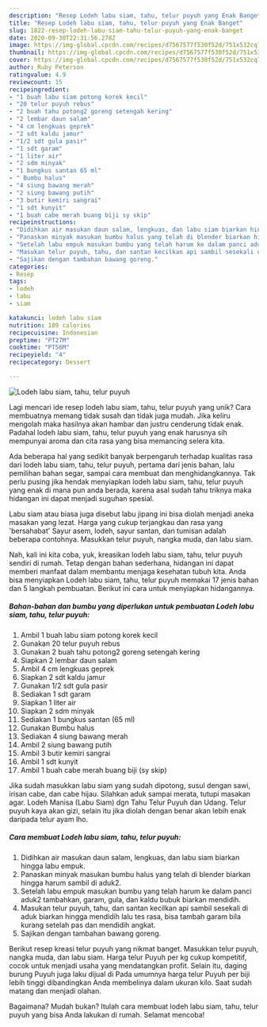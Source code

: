 ```yaml
---
description: "Resep Lodeh labu siam, tahu, telur puyuh yang Enak Banget"
title: "Resep Lodeh labu siam, tahu, telur puyuh yang Enak Banget"
slug: 1822-resep-lodeh-labu-siam-tahu-telur-puyuh-yang-enak-banget
date: 2020-09-30T22:31:56.278Z
image: https://img-global.cpcdn.com/recipes/d7567577f530f52d/751x532cq70/lodeh-labu-siam-tahu-telur-puyuh-foto-resep-utama.jpg
thumbnail: https://img-global.cpcdn.com/recipes/d7567577f530f52d/751x532cq70/lodeh-labu-siam-tahu-telur-puyuh-foto-resep-utama.jpg
cover: https://img-global.cpcdn.com/recipes/d7567577f530f52d/751x532cq70/lodeh-labu-siam-tahu-telur-puyuh-foto-resep-utama.jpg
author: Ruby Peterson
ratingvalue: 4.9
reviewcount: 15
recipeingredient:
- "1 buah labu siam potong korek kecil"
- "20 telur puyuh rebus"
- "2 buah tahu potong2 goreng setengah kering"
- "2 lembar daun salam"
- "4 cm lengkuas geprek"
- "2 sdt kaldu jamur"
- "1/2 sdt gula pasir"
- "1 sdt garam"
- "1 liter air"
- "2 sdm minyak"
- "1 bungkus santan 65 ml"
- " Bumbu halus"
- "4 siung bawang merah"
- "2 siung bawang putih"
- "3 butir kemiri sangrai"
- "1 sdt kunyit"
- "1 buah cabe merah buang biji sy skip"
recipeinstructions:
- "Didihkan air masukan daun salam, lengkuas, dan labu siam biarkan hingga labu empuk."
- "Panaskan minyak masukan bumbu halus yang telah di blender biarkan hingga harum sambil di aduk2."
- "Setelah labu empuk masukan bumbu yang telah harum ke dalam panci aduk2 tambahkan, garam, gula, dan kaldu bubuk biarkan mendidih."
- "Masukan telur puyuh, tahu, dan santan kecilkan api sambil sesekali di aduk biarkan hingga mendidih lalu tes rasa, bisa tambah garam bila kurang setelah pas dan mendidih angkat."
- "Sajikan dengan tambahan bawang goreng."
categories:
- Resep
tags:
- lodeh
- labu
- siam

katakunci: lodeh labu siam 
nutrition: 189 calories
recipecuisine: Indonesian
preptime: "PT27M"
cooktime: "PT56M"
recipeyield: "4"
recipecategory: Dessert

---
```



![Lodeh labu siam, tahu, telur puyuh](https://img-global.cpcdn.com/recipes/d7567577f530f52d/751x532cq70/lodeh-labu-siam-tahu-telur-puyuh-foto-resep-utama.jpg)

Lagi mencari ide resep lodeh labu siam, tahu, telur puyuh yang unik? Cara membuatnya memang tidak susah dan tidak juga mudah. Jika keliru mengolah maka hasilnya akan hambar dan justru cenderung tidak enak. Padahal lodeh labu siam, tahu, telur puyuh yang enak harusnya sih mempunyai aroma dan cita rasa yang bisa memancing selera kita.

Ada beberapa hal yang sedikit banyak berpengaruh terhadap kualitas rasa dari lodeh labu siam, tahu, telur puyuh, pertama dari jenis bahan, lalu pemilihan bahan segar, sampai cara membuat dan menghidangkannya. Tak perlu pusing jika hendak menyiapkan lodeh labu siam, tahu, telur puyuh yang enak di mana pun anda berada, karena asal sudah tahu triknya maka hidangan ini dapat menjadi suguhan spesial.

Labu siam atau biasa juga disebut labu jipang ini bisa diolah menjadi aneka masakan yang lezat. Harga yang cukup terjangkau dan rasa yang &#39;bersahabat&#39; Sayur asem, lodeh, sayur santan, dan tumisan adalah beberapa contohnya. Masukkan telur puyuh, nangka muda, dan labu siam.


Nah, kali ini kita coba, yuk, kreasikan lodeh labu siam, tahu, telur puyuh sendiri di rumah. Tetap dengan bahan sederhana, hidangan ini dapat memberi manfaat dalam membantu menjaga kesehatan tubuh kita. Anda bisa menyiapkan Lodeh labu siam, tahu, telur puyuh memakai 17 jenis bahan dan 5 langkah pembuatan. Berikut ini cara untuk menyiapkan hidangannya.

<!--inarticleads1-->

##### Bahan-bahan dan bumbu yang diperlukan untuk pembuatan Lodeh labu siam, tahu, telur puyuh:

1. Ambil 1 buah labu siam potong korek kecil
1. Gunakan 20 telur puyuh rebus
1. Gunakan 2 buah tahu potong2 goreng setengah kering
1. Siapkan 2 lembar daun salam
1. Ambil 4 cm lengkuas geprek
1. Siapkan 2 sdt kaldu jamur
1. Gunakan 1/2 sdt gula pasir
1. Sediakan 1 sdt garam
1. Siapkan 1 liter air
1. Siapkan 2 sdm minyak
1. Sediakan 1 bungkus santan (65 ml)
1. Gunakan  Bumbu halus
1. Sediakan 4 siung bawang merah
1. Ambil 2 siung bawang putih
1. Ambil 3 butir kemiri sangrai
1. Ambil 1 sdt kunyit
1. Ambil 1 buah cabe merah buang biji (sy skip)


Jika sudah masukkan labu siam yang sudah dipotong, susul dengan sawi, irisan cabe, dan cabe hijau. Silahkan aduk sampai merata, tutupi masakan agar. Lodeh Manisa (Labu Siam) dgn Tahu Telur Puyuh dan Udang. Telur puyuh kaya akan gizi, selain itu jika diolah dengan benar akan lebih enak daripada telur ayam lho. 

<!--inarticleads2-->

##### Cara membuat Lodeh labu siam, tahu, telur puyuh:

1. Didihkan air masukan daun salam, lengkuas, dan labu siam biarkan hingga labu empuk.
1. Panaskan minyak masukan bumbu halus yang telah di blender biarkan hingga harum sambil di aduk2.
1. Setelah labu empuk masukan bumbu yang telah harum ke dalam panci aduk2 tambahkan, garam, gula, dan kaldu bubuk biarkan mendidih.
1. Masukan telur puyuh, tahu, dan santan kecilkan api sambil sesekali di aduk biarkan hingga mendidih lalu tes rasa, bisa tambah garam bila kurang setelah pas dan mendidih angkat.
1. Sajikan dengan tambahan bawang goreng.


Berikut resep kreasi telur puyuh yang nikmat banget. Masukkan telur puyuh, nangka muda, dan labu siam. Harga telur Puyuh per kg cukup kompetitif, cocok untuk menjadi usaha yang mendatangkan profit. Selain itu, daging burung Puyuh juga laku dijual di Pada umumnya harga telur Puyuh per biji lebih tinggi dibandingkan Anda membelinya dalam ukuran kilo. Saat sudah matang dan menjadi olahan. 

Bagaimana? Mudah bukan? Itulah cara membuat lodeh labu siam, tahu, telur puyuh yang bisa Anda lakukan di rumah. Selamat mencoba!
